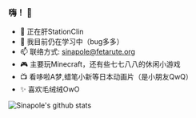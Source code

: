 ### 嗨！ 👋
- 🔭 正在肝StationClin
- 🌱 我目前仍在学习中（bug多多）
- 📫 联络方式: sinapole@fetarute.org
- 🎮 主要玩Minecraft，还有些七七八八的休闲小游戏
- 📺 看哆啦A梦,蜡笔小新等日本动画片（是小朋友QwQ）
- ✨ 喜欢毛绒绒OwO

![Sinapole's github stats](https://github-readme-stats.vercel.app/api?username=Sinapole&show_icons=true)


